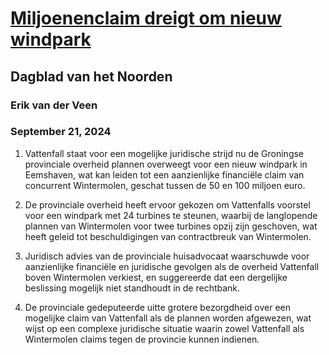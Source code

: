 # [Miljoenenclaim dreigt om nieuw windpark](https://advance.lexis.com/api/document?collection=news&id=urn:contentItem:6D13-8J01-DYNS-J0XP-00000-00&context=1519360)
## Dagblad van het Noorden
### Erik van der Veen
### September 21, 2024

1. Vattenfall staat voor een mogelijke juridische strijd nu de Groningse provinciale overheid plannen overweegt voor een nieuw windpark in Eemshaven, wat kan leiden tot een aanzienlijke financiële claim van concurrent Wintermolen, geschat tussen de 50 en 100 miljoen euro.

2. De provinciale overheid heeft ervoor gekozen om Vattenfalls voorstel voor een windpark met 24 turbines te steunen, waarbij de langlopende plannen van Wintermolen voor twee turbines opzij zijn geschoven, wat heeft geleid tot beschuldigingen van contractbreuk van Wintermolen.

3. Juridisch advies van de provinciale huisadvocaat waarschuwde voor aanzienlijke financiële en juridische gevolgen als de overheid Vattenfall boven Wintermolen verkiest, en suggereerde dat een dergelijke beslissing mogelijk niet standhoudt in de rechtbank.

4. De provinciale gedeputeerde uitte grotere bezorgdheid over een mogelijke claim van Vattenfall als de plannen worden afgewezen, wat wijst op een complexe juridische situatie waarin zowel Vattenfall als Wintermolen claims tegen de provincie kunnen indienen.